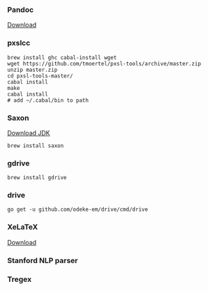 ### Pandoc
[Download](https://github.com/jgm/pandoc/releases)

### pxslcc

```
brew install ghc cabal-install wget
wget https://github.com/tmoertel/pxsl-tools/archive/master.zip
unzip master.zip 
cd pxsl-tools-master/
cabal install
make
cabal install
# add ~/.cabal/bin to path
```

### Saxon
[Download JDK](http://www.oracle.com/technetwork/java/javase/downloads/jdk8-downloads-2133151.html)

```
brew install saxon
```

### gdrive

```
brew install gdrive
```

### drive

```
go get -u github.com/odeke-em/drive/cmd/drive
```

### XeLaTeX
[Download](https://tug.org/mactex/)

### Stanford NLP parser
### Tregex
